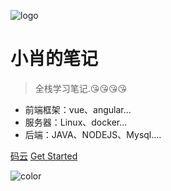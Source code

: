 ﻿![logo](https://portrait.gitee.com/uploads/avatars/user/563/1689489_aloneDr_1587613068.png!avatar200)

# 小肖的笔记

> 全栈学习笔记.😘😘😘😘

* 前端框架：vue、angular...
* 服务器：Linux、docker...
* 后端：JAVA、NODEJS、Mysql....

[码云](https://gitee.com/lonelyxiao)
[Get Started](/README)

![color](#F0FFFF)